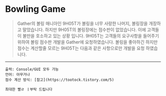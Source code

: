 # Bowling Game

> Gather의 볼링 매니아인 9H05T가 볼링을 너무 사랑한 나머지, 볼링장을 개장하고 말았습니다.  하지만 9H05T의 볼링장에는 점수판이 없었습니다. 이에 고객들이 불만을 호소하고 있는 상황 입니다. 9H05T는 고객들의 요구사항을 들어주기 위하여 볼링 점수판 개발을 Gather에 요청하였습니다.  볼링을 좋아하긴 하지만 점수는 계산할줄 모르는 9H05T는 다음과 같은 사항으로만 개발을 요청 하였습니다.
---

```
출력: Console/GUI 모두 가능
언어: 아무거나
점수 계산 방식: [참고](https://tootock.tistory.com/5)

최대한 빨ㄹ ㅣ부탁 드립니다
```